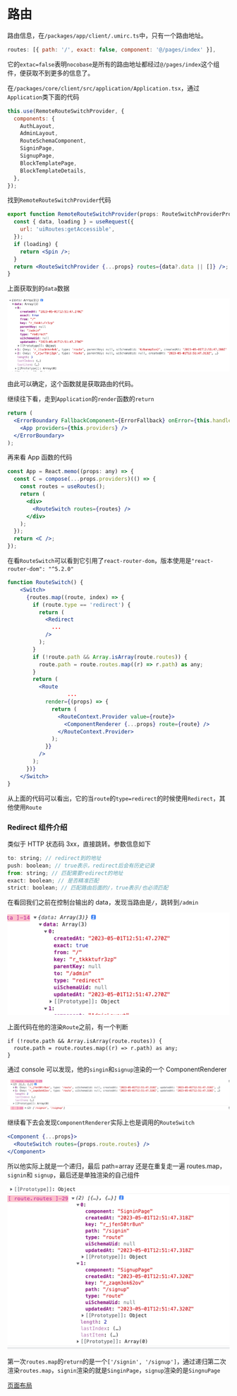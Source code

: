 # 路由

路由信息，在`/packages/app/client/.umirc.ts`中，只有一个路由地址。

```jsx
routes: [{ path: '/', exact: false, component: '@/pages/index' }],
```

它的`extac=false`表明`nocobase`是所有的路由地址都经过`@/pages/index`这个组件，便获取不到更多的信息了。

在`/packages/core/client/src/application/Application.tsx`，通过`Application`类下面的代码

```jsx
this.use(RemoteRouteSwitchProvider, {
  components: {
    AuthLayout,
    AdminLayout,
    RouteSchemaComponent,
    SigninPage,
    SignupPage,
    BlockTemplatePage,
    BlockTemplateDetails,
  },
});
```

找到`RemoteRouteSwitchProvider`代码

```jsx
export function RemoteRouteSwitchProvider(props: RouteSwitchProviderProps) {
  const { data, loading } = useRequest({
    url: 'uiRoutes:getAccessible',
  });
  if (loading) {
    return <Spin />;
  }
  return <RouteSwitchProvider {...props} routes={data?.data || []} />;
}
```

上面获取到的`data`数据

![Untitled](%E8%B7%AF%E7%94%B1%203ec4adf3d330447b8e7443b46a6f6a02/Untitled.png)

由此可以确定，这个函数就是获取路由的代码。

继续往下看，走到`Application`的`render`函数的`return`

```jsx
return (
  <ErrorBoundary FallbackComponent={ErrorFallback} onError={this.handleErrors}>
    <App providers={this.providers} />
  </ErrorBoundary>
);
```

再来看 App 函数的代码

```jsx
const App = React.memo((props: any) => {
  const C = compose(...props.providers)(() => {
    const routes = useRoutes();
    return (
      <div>
        <RouteSwitch routes={routes} />
      </div>
    );
  });
  return <C />;
});
```

在看`RouteSwitch`可以看到它引用了`react-router-dom`，版本使用是`"react-router-dom": "^5.2.0"`

```jsx
function RouteSwitch() {
	<Switch>
	  {routes.map((route, index) => {
	    if (route.type == 'redirect') {
	      return (
	        <Redirect
	          ...
	        />
	      );
	    }
	    if (!route.path && Array.isArray(route.routes)) {
	      route.path = route.routes.map((r) => r.path) as any;
	    }
	    return (
	      <Route
				   ...
	        render={(props) => {
	          return (
	            <RouteContext.Provider value={route}>
	              <ComponentRenderer {...props} route={route} />
	            </RouteContext.Provider>
	          );
	        }}
	      />
	    );
	  })}
	</Switch>
}
```

从上面的代码可以看出，它的当`route`的`type=redirect`的时候使用`Redirect`，其他使用`Route`

### Redirect 组件介绍

类似于 HTTP 状态码 3xx，直接跳转。参数信息如下

```jsx
to: string; // redirect到的地址
push: boolean; // true表示，redirect后会有历史记录
from: string; // 匹配需要redirect的地址
exact: boolean; // 是否精准匹配
strict: boolean; // 匹配路由后面的/，true表示/也必须匹配
```

在看回我们之前在控制台输出的 data，发现当路由是`/`，跳转到`/admin`

![Untitled](%E8%B7%AF%E7%94%B1%203ec4adf3d330447b8e7443b46a6f6a02/Untitled%201.png)

上面代码在他的渲染`Route`之前，有一个判断

```
if (!route.path && Array.isArray(route.routes)) {
  route.path = route.routes.map((r) => r.path) as any;
}
```

通过 console 可以发现，他的`singin`和`signup`渲染的一个 ComponentRenderer

![Untitled](%E8%B7%AF%E7%94%B1%203ec4adf3d330447b8e7443b46a6f6a02/Untitled%202.png)

继续看下去会发现`ComponentRenderer`实际上也是调用的`RouteSwitch`

```jsx
<Component {...props}>
  <RouteSwitch routes={props.route.routes} />
</Component>
```

所以他实际上就是一个递归，最后 path=array 还是在重复走一遍 routes.map，`signin`和 `signup`，最后还是单独渲染的自己组件

![Untitled](%E8%B7%AF%E7%94%B1%203ec4adf3d330447b8e7443b46a6f6a02/Untitled%203.png)

第一次`routes.map`的`return`的是一个`['/signin', '/signup']`，通过递归第二次渲染`routes.map`，`signin`渲染的就是`SinginPage`，`signup`渲染的是`SingnuPage`

[页面布局](%E8%B7%AF%E7%94%B1%203ec4adf3d330447b8e7443b46a6f6a02/%E9%A1%B5%E9%9D%A2%E5%B8%83%E5%B1%80%20b2ec0e540df949a88373f6e4160afebb.md)
